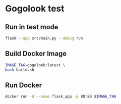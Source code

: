 # Gogolook test
## Run in test mode
```bash
flask --app src/main.py --debug run
```

## Build Docker Image
```bash
IMAGE_TAG=gogolook:latest \
bash build.sh
```

## Run Docker
```bash
docker run -d --name flask_app -p 80:80 $IMAGE_TAG
```